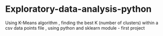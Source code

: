 # Exploratory-data-analysis-python
Using K-Means algorithm , finding the best K (number of clusters) within a csv data points file , using python and sklearn module  - first project
